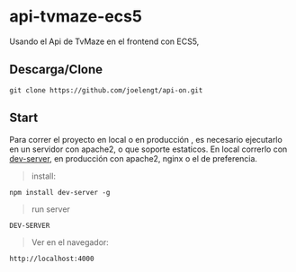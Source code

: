 # api-tvmaze-ecs5
Usando el Api de TvMaze en el frontend con ECS5,

## Descarga/Clone
```
git clone https://github.com/joelengt/api-on.git
```

## Start
Para correr el proyecto en local o en producción , es necesario ejecutarlo en un servidor con apache2, o que soporte estaticos.
En local correrlo con [dev-server](https://www.npmjs.com/package/dev-server), en producción con apache2, nginx o el de preferencia.

>install:
```
npm install dev-server -g
```

>run server
```
DEV-SERVER
```

>Ver en el navegador:
```
http://localhost:4000
```
